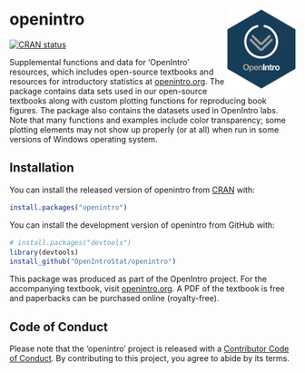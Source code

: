 
# openintro <a href="https://www.openintro.org/"><img src="man/figures/openintro-hex.png" align="right" height="139"></a>

<!-- badges: start -->

[![CRAN
status](https://www.r-pkg.org/badges/version/openintro)](https://cran.r-project.org/web/packages/openintro/index.html)
<!-- badges: end -->

Supplemental functions and data for ‘OpenIntro’ resources, which
includes open-source textbooks and resources for introductory statistics
at [openintro.org](https://www.openintro.org/). The package contains
data sets used in our open-source textbooks along with custom plotting
functions for reproducing book figures. The package also contains the
datasets used in OpenIntro labs. Note that many functions and examples
include color transparency; some plotting elements may not show up
properly (or at all) when run in some versions of Windows operating
system.

## Installation

You can install the released version of openintro from
[CRAN](https://CRAN.R-project.org) with:

``` r
install.packages("openintro")
```

You can install the development version of openintro from GitHub with:

``` r
# install.packages("devtools")
library(devtools)
install_github("OpenIntroStat/openintro")
```

This package was produced as part of the OpenIntro project. For the
accompanying textbook, visit [openintro.org](https://openintro.org). A
PDF of the textbook is free and paperbacks can be purchased online
(royalty-free).

## Code of Conduct

Please note that the ‘openintro’ project is released with a [Contributor
Code of Conduct](CODE_OF_CONDUCT.md). By contributing to this project,
you agree to abide by its terms.

